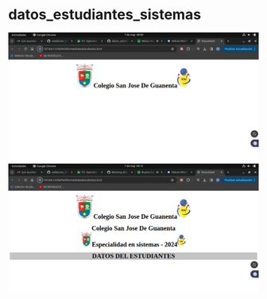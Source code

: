 # datos_estudiantes_sistemas

![captura](avance1.png "captura_1")
![captura](avance2.png "captura_1")